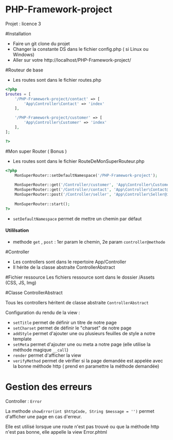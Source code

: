 # PHP-Framework-project
Projet : licence 3

#Installation 

- Faire un git clone du projet 
- Changer la constante DS dans le fichier config.php ( si Linux ou Windows)
- Aller sur votre http://localhost/PHP-Framework-project/

#Routeur de base

- Les routes sont dans le fichier routes.php

```php
<?php
$routes = [
    '/PHP-Framework-project/contact' => [
        'App\Controller\Contact' => 'index'
    ],

    '/PHP-Framework-project/customer' => [
        'App\Controller\Customer' => 'index'
    ],
];

?>
```

#Mon super Router ( Bonus )

- Les routes sont dans le fichier RouteDeMonSuperRouteur.php

```php
<?php
    MonSuperRouter::setDefaultNamespace('/PHP-Framework-project');
    
    MonSuperRouter::get('/Controller/customer', 'App\Controller\Customer@index');
    MonSuperRouter::get('/Controller/contact', 'App\Controller\Contact@index') ;
    MonSuperRouter::post('/Controller/seller', 'App\Controller\Seller@index');
    
    MonSuperRouter::start();
?>
```
- `setDefaultNamespace` permet de mettre un chemin par défaut

#### Utililsation 

- methode `get` , `post` : 1er param le chemin, 2e param `controller@methode`

#Controller
- Les controllers sont dans le repertoire App/Controller
- Il hérite de la classe abstraite ControllerAbstract

#Fichier ressource 
Les fichiers ressource sont dans le dossier /Assets (CSS, JS, Img)

#Classe ControllerAbstract

Tous les controllers héritent de classe abstraite `ControllerAbstract`

Configuration du rendu de la view : 

- `setTitle` permet de définir un titre de notre page
- `setCharset` permet de définir le "charset" de notre page 
- `addStyle` permet d'ajouter une ou plusieurs feuilles de style a notre template
- `setMeta` permet d'ajouter une ou meta a notre page 
(elle utilise la méthode magique `__call`)
- `render` permet d'afficher la view
- `verifyMethod` permet de vérifier si la page demandée est appelée avec la bonne méthode http
( prend en paramettre la méthode demandée)

# Gestion des erreurs

Controller : `Error`

La methode `showError(int $httpCode, String $message = '')` permet d'afficher une page en 
cas d'erreur.

Elle est utilisé lorsque une route n'est pas trouvé ou que la méthode http n'est pas bonne, elle appelle la view Error.phtml

